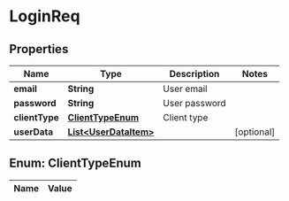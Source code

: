 
# LoginReq

## Properties
Name | Type | Description | Notes
------------ | ------------- | ------------- | -------------
**email** | **String** | User email | 
**password** | **String** | User password | 
**clientType** | [**ClientTypeEnum**](#ClientTypeEnum) | Client type | 
**userData** | [**List&lt;UserDataItem&gt;**](UserDataItem.md) |  |  [optional]


<a name="ClientTypeEnum"></a>
## Enum: ClientTypeEnum
Name | Value
---- | -----



